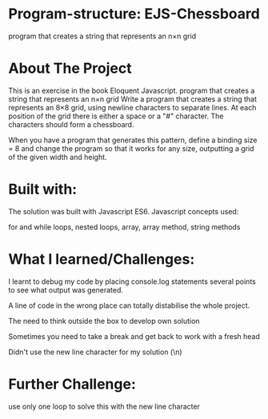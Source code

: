 # Program-structure: EJS-Chessboard
program that creates a string that represents an n×n grid

# About The Project

This is an exercise in the book Eloquent Javascript. 
program that creates a string that represents an n×n grid
Write a program that creates a string that represents an 8×8 grid, using newline characters to separate lines. At each position of the grid there is either a space or a "#" character. The characters should form a chessboard.

When you have a program that generates this pattern, define a binding size = 8 and change the program so that it works for any size, outputting a grid of the given width and height.

# Built with:

The solution was built with Javascript ES6. Javascript concepts used:

for and while loops, nested loops, array, array method, string methods

# What I learned/Challenges:

I learnt to debug my code by placing console.log statements several points to see what output was generated.

A line of code in the wrong place can totally distabilise the whole project.

The need to think outside the box to develop own solution

Sometimes you need to take a break and get back to work with a fresh head

Didn't use the new line character for my solution (\n) 

# Further Challenge:

use only one loop to solve this with the new line character




